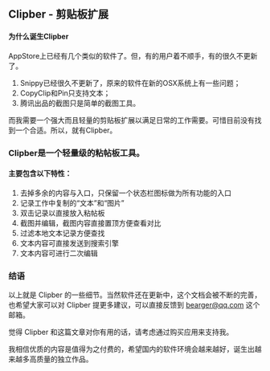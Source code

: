## Clipber - 剪贴板扩展

#### 为什么诞生Clipber

AppStore上已经有几个类似的软件了。但，有的用户着不顺手，有的很久不更新了。
1. Snippy已经很久不更新了，原来的软件在新的OSX系统上有一些问题；
2. CopyClip和Pin只支持文本；
3. 腾讯出品的截图只是简单的截图工具。

而我需要一个强大而且轻量的剪贴板扩展以满足日常的工作需要。可惜目前没有找到一个合适。所以，就有Clipber。

### Clipber是一个轻量级的粘帖板工具。

#### 主要包含以下特性：

1. 去掉多余的内容与入口，只保留一个状态栏图标做为所有功能的入口
2. 记录工作中复制的“文本”和“图片”
3. 双击记录以直接放入粘帖板
4. 截图并编辑，截图内容直接置顶方便查看对比
5. 过滤本地文本记录方便查找
6. 文本内容可直接发送到搜索引擎
7. 文本内容可进行二次编辑

### 结语

以上就是 Clipber 的一些细节。当然软件还在更新中，这个文档会被不断的完善，也希望大家可以对 Clipber 提更多建议，可以直接反馈到 bearger@qq.com 这个邮箱。

觉得 Clipber 和这篇文章对你有用的话，请考虑通过购买应用来支持我。

我相信优质的内容是值得为之付费的，希望国内的软件环境会越来越好，诞生出越来越多高质量的独立作品。